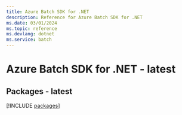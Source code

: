 ```yaml
---
title: Azure Batch SDK for .NET
description: Reference for Azure Batch SDK for .NET
ms.date: 03/01/2024
ms.topic: reference
ms.devlang: dotnet
ms.service: batch
---
```

# Azure Batch SDK for .NET - latest
## Packages - latest
[!INCLUDE [packages](batch-index.md)]